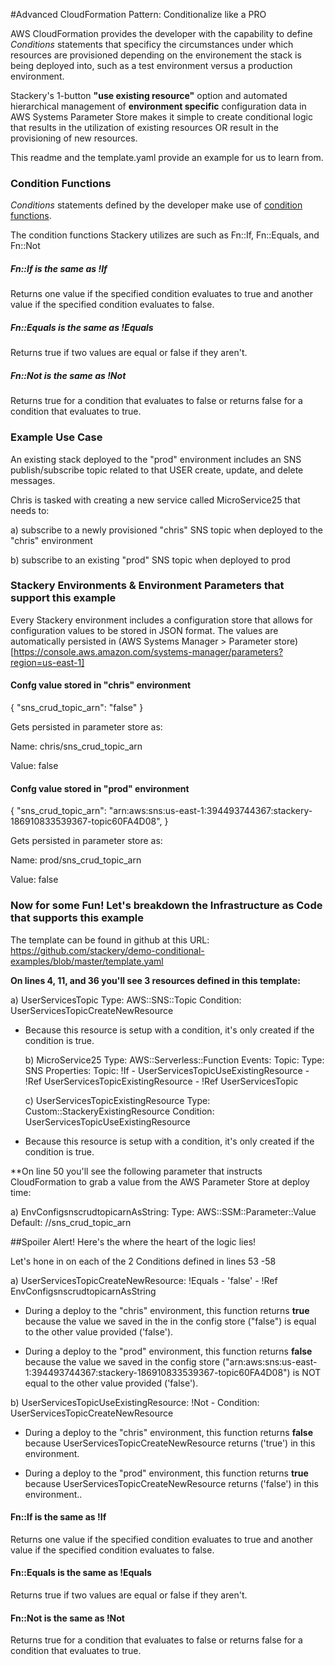 #Advanced CloudFormation Pattern: Conditionalize like a PRO

AWS CloudFormation provides the developer with the capability to define *Conditions* statements that specificy the circumstances under which resources are provisioned depending on the environement the stack is being deployed into, such as a test environment versus a production environment.

Stackery's 1-button **"use existing resource"** option and automated hierarchical management of **environment specific** configuration data in AWS Systems Parameter Store makes it simple to create conditional logic that results in the utilization of existing resources OR result in the provisioning of new resources.

This readme and the template.yaml provide an example for us to learn from.

### Condition Functions

*Conditions* statements defined by the developer make use of [condition functions](https://docs.aws.amazon.com/AWSCloudFormation/latest/UserGuide/intrinsic-function-reference.html).

The condition functions Stackery utilizes are such as Fn::If, Fn::Equals, and Fn::Not

##### Fn::If is the same as !If
Returns one value if the specified condition evaluates to true and another value if the specified condition evaluates to false. 

##### Fn::Equals is the same as !Equals
Returns true if two values are equal or false if they aren't.

##### Fn::Not is the same as !Not
Returns true for a condition that evaluates to false or returns false for a condition that evaluates to true.

### Example Use Case

An existing stack deployed to the "prod" environment includes an SNS publish/subscribe topic related to that USER create, update, and delete messages. 

Chris is tasked with creating a new service called MicroService25 that needs to:

  a) subscribe to a newly provisioned "chris" SNS topic when deployed to the "chris" environment

  b) subscribe to an existing "prod" SNS topic when deployed to prod 

 

### Stackery Environments & Environment Parameters that support this example

Every Stackery environment includes a configuration store that allows for configuration values to be stored in JSON format. The values are automatically persisted in (AWS Systems Manager > Parameter store)[https://console.aws.amazon.com/systems-manager/parameters?region=us-east-1]

#### Confg value stored in "chris" environment

{
  "sns\_crud\_topic_arn": "false"
}

Gets persisted in parameter store as: 
  
  Name: chris/sns\_crud\_topic_arn

  Value: false


#### Confg value stored in "prod" environment

{
  "sns_crud_topic_arn": "arn:aws:sns:us-east-1:394493744367:stackery-186910833539367-topic60FA4D08",
}

Gets persisted in parameter store as: 

  Name: prod/sns\_crud\_topic_arn

  Value: false


### Now for some Fun! Let's breakdown the Infrastructure as Code that supports this example

The template can be found in github at this URL: https://github.com/stackery/demo-conditional-examples/blob/master/template.yaml

**On lines 4, 11, and 36 you'll see 3 resources defined in this template:**

  a) UserServicesTopic 
       Type:       AWS::SNS::Topic
       Condition:  UserServicesTopicCreateNewResource

+ Because this resource is setup with a condition, it's only created if the condition is true.

  b) MicroService25
       Type: AWS::Serverless::Function
       Events:
          Topic:
          Type: SNS
          Properties:
            Topic: !If
              - UserServicesTopicUseExistingResource
              - !Ref UserServicesTopicExistingResource
              - !Ref UserServicesTopic


  c) UserServicesTopicExistingResource
       Type: Custom::StackeryExistingResource
       Condition: UserServicesTopicUseExistingResource

+ Because this resource is setup with a condition, it's only created if the condition is true.

**On line 50 you'll see the following parameter that instructs CloudFormation to grab a value from the AWS Parameter Store at deploy time:

  a) EnvConfigsnscrudtopicarnAsString:
       Type: AWS::SSM::Parameter::Value<String>
       Default: /<EnvironmentName>/sns\_crud\_topic_arn

##Spoiler Alert! Here's the where the heart of the logic lies!

Let's hone in on each of the 2 Conditions defined in lines 53 -58

a) UserServicesTopicCreateNewResource: !Equals
     - 'false'
     - !Ref EnvConfigsnscrudtopicarnAsString

+ During a deploy to the "chris" environment, this function returns **true** because the value we saved in the in the config store ("false") is equal to the other value provided ('false').

+ During a deploy to the "prod" environment, this function returns **false** because the value we saved in the config store ("arn:aws:sns:us-east-1:394493744367:stackery-186910833539367-topic60FA4D08") is NOT equal to the other value provided ('false').
  
b) UserServicesTopicUseExistingResource: !Not
     - Condition: UserServicesTopicCreateNewResource

+ During a deploy to the "chris" environment, this function returns **false** because UserServicesTopicCreateNewResource returns ('true') in this environment. 

+ During a deploy to the "prod" environment, this function returns **true** because UserServicesTopicCreateNewResource returns ('false') in this environment..
  

#### Fn::If is the same as !If
Returns one value if the specified condition evaluates to true and another value if the specified condition evaluates to false. 

#### Fn::Equals is the same as !Equals
Returns true if two values are equal or false if they aren't.

#### Fn::Not is the same as !Not
Returns true for a condition that evaluates to false or returns false for a condition that evaluates to true.



